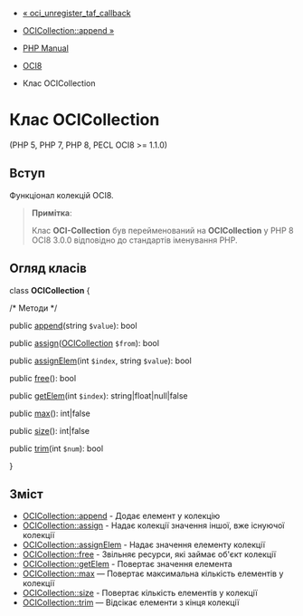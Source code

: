 - [« oci_unregister_taf_callback](function.oci-unregister-taf-callback.md)
- [OCICollection::append »](ocicollection.append.md)

- [PHP Manual](index.md)
- [OCI8](book.oci8.md)
- Клас OCICollection

# Клас OCICollection

(PHP 5, PHP 7, PHP 8, PECL OCI8 \>= 1.1.0)

## Вступ

Функціонал колекцій OCI8.

> **Примітка**:
>
> Клас **OCI-Collection** був перейменований на **OCICollection** у PHP 8
> OCI8 3.0.0 відповідно до стандартів іменування PHP.

## Огляд класів

class **OCICollection** {

/\* Методи \*/

public [append](ocicollection.append.md)(string `$value`): bool

public
[assign](ocicollection.assign.md)([OCICollection](class.ocicollection.md)
`$from`): bool

public [assignElem](ocicollection.assignelem.md)(int `$index`, string
`$value`): bool

public [free](ocicollection.free.md)(): bool

public [getElem](ocicollection.getelem.md)(int `$index`):
string\|float\|null\|false

public [max](ocicollection.max.md)(): int\|false

public [size](ocicollection.size.md)(): int\|false

public [trim](ocicollection.trim.md)(int `$num`): bool

}

## Зміст

- [OCICollection::append](ocicollection.append.md) - Додає
елемент у колекцію
- [OCICollection::assign](ocicollection.assign.md) - Надає
колекції значення іншої, вже існуючої колекції
- [OCICollection::assignElem](ocicollection.assignelem.md) -
Надає значення елементу колекції
- [OCICollection::free](ocicollection.free.md) - Звільняє
ресурси, які займає об'єкт колекції
- [OCICollection::getElem](ocicollection.getelem.md) - Повертає
значення елемента
- [OCICollection::max](ocicollection.max.md) — Повертає
максимальна кількість елементів у колекції
- [OCICollection::size](ocicollection.size.md) - Повертає
кількість елементів у колекції
- [OCICollection::trim](ocicollection.trim.md) — Відсікає елементи з
кінця колекції
